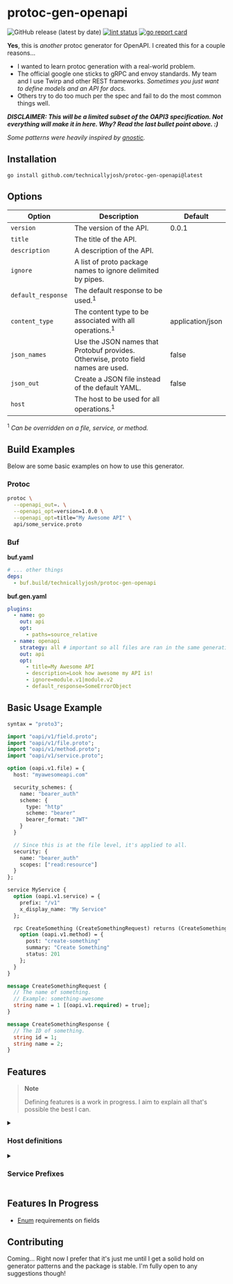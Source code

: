 # protoc-gen-openapi

![GitHub release (latest by date)](https://img.shields.io/github/v/release/technicallyjosh/protoc-gen-openapi?style=flat-square)
[![lint status](https://img.shields.io/github/actions/workflow/status/technicallyjosh/protoc-gen-openapi/run-lint.yaml?style=flat-square&label=lint)](https://github.com/technicallyjosh/protoc-gen-openapi/actions/workflows/run-lint.yaml)
[![go report card](https://goreportcard.com/badge/github.com/technicallyjosh/protoc-gen-openapi?style=flat-square)](https://goreportcard.com/report/github.com/technicallyjosh/protoc-gen-openapi)

**Yes**, this is _another_ protoc generator for OpenAPI. I created this for a
couple
reasons...

- I wanted to learn protoc generation with a real-world problem.
- The official google one sticks to gRPC and envoy standards. My team and I use
  Twirp and other REST frameworks. _Sometimes you just want to define models and
  an API for docs._
- Others try to do too much per the spec and fail to do the most common things
  well.

_**DISCLAIMER: This will be a limited subset of the OAPI3 specification. Not
everything will make it in here. Why? Read the last bullet point above. :)**_

_Some patterns were heavily inspired
by [gnostic](https://github.com/google/gnostic)._

## Installation

```terminal
go install github.com/technicallyjosh/protoc-gen-openapi@latest
```

## Options

| Option             | Description                                                                       | Default          |
|--------------------|-----------------------------------------------------------------------------------|------------------|
| `version`          | The version of the API.                                                           | 0.0.1            |
| `title`            | The title of the API.                                                             |                  |
| `description`      | A description of the API.                                                         |                  |
| `ignore`           | A list of proto package names to ignore delimited by pipes.                       |                  |
| `default_response` | The default response to be used.<sup>1</sup>                                      |                  |
| `content_type`     | The content type to be associated with all operations.<sup>1</sup>                | application/json |
| `json_names`       | Use the JSON names that Protobuf provides. Otherwise, proto field names are used. | false            |
| `json_out`         | Create a JSON file instead of the default YAML.                                   | false            |
| `host`             | The host to be used for all operations.<sup>1</sup>                               |                  |

<sup>1</sup> _Can be overridden on a file, service, or method._

## Build Examples

Below are some basic examples on how to use this generator.

### Protoc

```bash
protoc \
  --openapi_out=. \
  --openapi_opt=version=1.0.0 \
  --openapi_opt=title="My Awesome API" \
  api/some_service.proto
```

### Buf

**buf.yaml**

```yaml
# ... other things
deps:
  - buf.build/technicallyjosh/protoc-gen-openapi
```

**buf.gen.yaml**

```yaml
plugins:
  - name: go
    out: api
    opt:
      - paths=source_relative
  - name: openapi
    strategy: all # important so all files are ran in the same generation.
    out: api
    opt:
      - title=My Awesome API
      - description=Look how awesome my API is!
      - ignore=module.v1|module.v2
      - default_response=SomeErrorObject
```

## Basic Usage Example

```protobuf
syntax = "proto3";

import "oapi/v1/field.proto";
import "oapi/v1/file.proto";
import "oapi/v1/method.proto";
import "oapi/v1/service.proto";

option (oapi.v1.file) = {
  host: "myawesomeapi.com"

  security_schemes: {
    name: "bearer_auth"
    scheme: {
      type: "http"
      scheme: "bearer"
      bearer_format: "JWT"
    }
  }

  // Since this is at the file level, it's applied to all.
  security: {
    name: "bearer_auth"
    scopes: ["read:resource"]
  }
};

service MyService {
  option (oapi.v1.service) = {
    prefix: "/v1"
    x_display_name: "My Service"
  };

  rpc CreateSomething (CreateSomethingRequest) returns (CreateSomethingResponse) {
    option (oapi.v1.method) = {
      post: "create-something"
      summary: "Create Something"
      status: 201
    };
  }
}

message CreateSomethingRequest {
  // The name of something.
  // Example: something-awesome
  string name = 1 [(oapi.v1.required) = true];
}

message CreateSomethingResponse {
  // The ID of something.
  string id = 1;
  string name = 2;
}
```

## Features

> **Note**
>
> Defining features is a work in progress. I aim to explain all that's possible
> the best I can.

<details>
<summary><h3>Host definitions</h3></summary>

You can define hosts at the file, service, or method level. Each one overrides
the previous. This allows for more advanced composition.

**Example:**

```protobuf
syntax = "proto3";

import "google/protobuf/empty.proto";
import "oapi/v1/file.proto";
import "oapi/v1/method.proto";
import "oapi/v1/service.proto";


option (oapi.v1.file) = {
  host: "myawesomeapi.com" // file-defined for all services and methods
};

service MyService {
  option (oapi.v1.service) = {
    host: "myawesomeapi2.com" // overrides file-defined
  };

  rpc CreateSomething (google.protobuf.Empty) returns (google.protobuf.Empty) {
    option (oapi.v1.method) = {
      host: "myaweseomeapi3.com" // overrides service-defined
    };
  }
}
```

</details>

<details>
<summary><h3>Service Prefixes</h3></summary>

Each service can have a path prefix set for all methods to inherit. This is
useful when versioning your API or if you have a parameter that is defined for
each method route.

_**You can override the entire path in the method by starting the path out with
a `/`.**_

**Example:**

```protobuf
syntax = "proto3";

import "google/protobuf/empty.proto";
import "oapi/v1/file.proto";
import "oapi/v1/method.proto";
import "oapi/v1/service.proto";

option (oapi.v1.file) = {
  host: "myawesomeapi.com"
};

service MyService {
  option (oapi.v1.service) = {
    prefix: "/v1"
  };

  rpc CreateSomething (google.protobuf.Empty) returns (google.protobuf.Empty) {
    option (oapi.v1.method) = {
      post: "create" // becomes /v1/create
    };
  }

  rpc OverrideSomething (google.protobuf.Empty) returns (google.protobuf.Empty) {
    option (oapi.v1.method) = {
      get: "/create" // becomes /create
    };
  }
}
```

</details>

## Features In Progress

- [Enum](https://json-schema.org/understanding-json-schema/reference/generic.html#enumerated-values)
  requirements on fields

## Contributing

Coming... Right now I prefer that it's just me until I get a solid hold on
generator patterns and the package is stable. I'm fully open to any suggestions
though!
